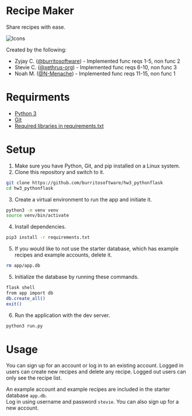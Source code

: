 # Recipe Maker
Share recipes with ease.  

![Icons](https://skillicons.dev/icons?i=py,flask,sqlite)

Created by the following:
- Zyjay C. ([@burritosoftware](https://github.com/burritosoftware)) - Implemented func reqs 1-5, non func 2
- Stevie C. ([@xethrus-org](https://github.com/xethrus-org)) - Implemented func reqs 6-10, non func 3
- Noah M. ([@N-Menache](https://github.com/N-Menache)) - Implemented func reqs 11-15, non func 1

# Requirments
- [Python 3](https://python.org)
- [Git](https://git-scm.com/)
- [Required libraries in requirements.txt](requirements.txt)
# Setup
1. Make sure you have Python, Git, and pip installed on a Linux system.
2. Clone this repository and switch to it.
```bash
git clone https://github.com/burritosoftware/hw3_pythonflask
cd hw3_pythonflask
```
3. Create a virtual environment to run the app and initiate it.
```bash
python3 -m venv venv
source venv/bin/activate
```
4. Install dependencies.
```bash
pip3 install -r requirements.txt
```
5. If you would like to not use the starter database, which has example recipes and example accounts, delete it.
```bash
rm app/app.db
```
5. Initialize the database by running these commands.
```bash
flask shell
from app import db
db.create_all()
exit()
```
6. Run the application with the dev server.
```bash
python3 run.py
```

# Usage
You can sign up for an account or log in to an existing account. Logged in users can create new recipes and delete any recipe. Logged out users can only see the recipe list.

An example account and example recipes are included in the starter database `app.db`.  
Log in using username and password `stevie`. You can also sign up for a new account.